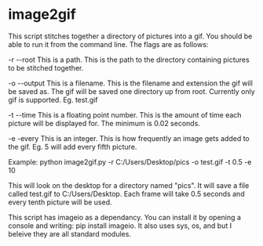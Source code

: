 # image2gif
This script stitches together a directory of pictures into a gif. You should be able to run it from the command line. The flags are as follows:

-r --root This is a path. This is the path to the directory containing pictures to be stitched together.

-o --output This is a filename. This is the filename and extension the gif will be saved as. The gif will be saved one directory up from root. Currently only gif is supported. Eg. test.gif

-t --time This is a floating point number. This is the amount of time each picture will be displayed for. The minimum is 0.02 seconds.

-e -every This is an integer. This is how frequently an image gets added to the gif. Eg. 5 will add every fifth picture.

Example: python image2gif.py -r C:/Users/Desktop/pics -o test.gif -t 0.5 -e 10

This will look on the desktop for a directory named "pics". It will save a file called test.gif to C:/Users/Desktop. Each frame will take 0.5 seconds and every tenth picture will be used.

This script has imageio as a dependancy. You can install it by opening a console and writing: pip install imageio.
It also uses sys, os, and but I beleive they are all standard modules. 
